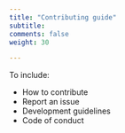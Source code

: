 ```yaml
---
title: "Contributing guide"
subtitle: 
comments: false
weight: 30

---
```


To include:

- How to contribute
- Report an issue
- Development guidelines
- Code of conduct

